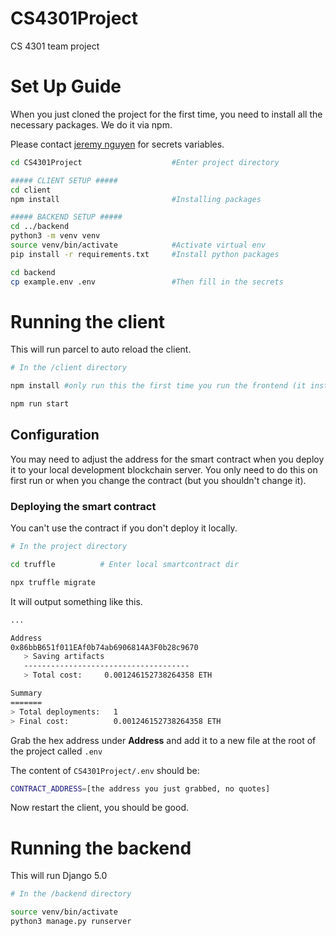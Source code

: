 # CS4301Project
CS 4301 team project

# Set Up Guide
When you just cloned the project for the first time, you need to install
all the necessary packages. We do it via npm.

Please contact [jeremy nguyen](jsl190004@utdallas.edu) for secrets variables.
```bash
cd CS4301Project                    #Enter project directory

##### CLIENT SETUP #####
cd client
npm install                         #Installing packages

##### BACKEND SETUP #####
cd ../backend
python3 -m venv venv
source venv/bin/activate            #Activate virtual env
pip install -r requirements.txt     #Install python packages

cd backend
cp example.env .env                 #Then fill in the secrets
```

# Running the client
This will run parcel to auto reload the client.
```bash
# In the /client directory

npm install #only run this the first time you run the frontend (it installs the 10 million packages that node uses)

npm run start
```

## Configuration
You may need to adjust the address for the smart contract when you deploy it to your local development blockchain server.
You only need to do this on first run or when you change the contract (but you shouldn't change it).

### Deploying the smart contract
You can't use the contract if you don't deploy it locally.
```bash
# In the project directory

cd truffle          # Enter local smartcontract dir

npx truffle migrate
```

It will output something like this.

```bash
...

Address
0x86bbB651f011EAf0b74ab6906814A3F0b28c9670
   > Saving artifacts
   -------------------------------------
   > Total cost:     0.001246152738264358 ETH

Summary
=======
> Total deployments:   1
> Final cost:          0.001246152738264358 ETH
```

Grab the hex address under **Address** and add it to a new file at the root of the project called `.env`

The content of `CS4301Project/.env` should be:
```bash
CONTRACT_ADDRESS=[the address you just grabbed, no quotes]
```

Now restart the client, you should be good.

# Running the backend
This will run Django 5.0
```bash
# In the /backend directory

source venv/bin/activate
python3 manage.py runserver
```
